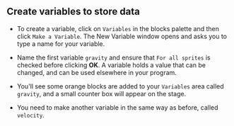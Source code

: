 ## Create variables to store data

- To create a variable, click on `Variables` in the blocks palette and then click `Make a Variable`. The New Variable window opens and asks you to type a name for your variable.

- Name the first variable `gravity` and ensure that `For all sprites` is checked before clicking **OK**.
	A variable holds a value that can be changed, and can be used elsewhere in your program.

- You'll see some orange blocks are added to your `Variables` area called `gravity`, and a small counter box will appear on the stage.

- You need to make another variable in the same way as before, called `velocity`.

